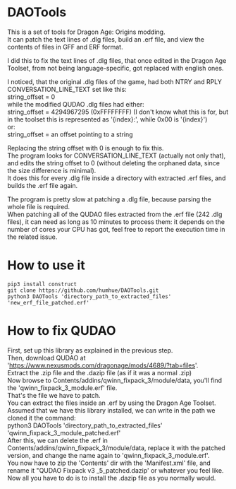 # DAOTools
This is a set of tools for Dragon Age: Origins modding.\
It can patch the text lines of .dlg files, build an .erf file, and view the contents of files in GFF and ERF format.

I did this to fix the text lines of .dlg files, that once edited in the Dragon Age Toolset, from not being language-specific, got replaced with english ones.

I noticed, that the original .dlg files of the game, had both NTRY and RPLY CONVERSATION_LINE_TEXT set like this:\
    string_offset = 0\
while the modified QUDAO .dlg files had either:\
    string_offset = 4294967295 (0xFFFFFFFF) (I don't know what this is for, but in the toolset this is represented as '{index}:', while 0x00 is '{index}')\
    or:\
    string_offset = an offset pointing to a string

Replacing the string offset with 0 is enough to fix this.\
The program looks for CONVERSATION_LINE_TEXT (actually not only that), and edits the string offset to 0 (without deleting the orphaned data, since the size difference is minimal).\
It does this for every .dlg file inside a directory with extracted .erf files, and builds the .erf file again.

The program is pretty slow at patching a .dlg file, because parsing the whole file is required.\
When patching all of the QUDAO files extracted from the .erf file (242 .dlg files), it can need as long as 10 minutes to process them: it depends on the number of cores your CPU has got, feel free to report the execution time in the related issue. 

# How to use it
    pip3 install construct
    git clone https://github.com/humhue/DAOTools.git
    python3 DAOTools 'directory_path_to_extracted_files' 'new_erf_file_patched.erf'

# How to fix QUDAO
First, set up this library as explained in the previous step.\
Then, download QUDAO at 'https://www.nexusmods.com/dragonage/mods/4689/?tab=files'. \
Extract the .zip file and the .dazip file (as if it was a normal .zip)\
Now browse to Contents/addins/qwinn_fixpack_3/module/data, you'll find the 'qwinn_fixpack_3_module.erf' file.\
That's the file we have to patch.\
You can extract the files inside an .erf by using the Dragon Age Toolset.\
Assumed that we have this library installed, we can write in the path we cloned it the command:\
    python3 DAOTools 'directory_path_to_extracted_files' 'qwinn_fixpack_3_module_patched.erf'\
After this, we can delete the .erf in Contents/addins/qwinn_fixpack_3/module/data, replace it with the patched version, and change the name again to 'qwinn_fixpack_3_module.erf'.\
You now have to zip the 'Contents' dir with the 'Manifest.xml' file, and rename it "QUDAO Fixpack v3
_5_patched.dazip' or whatever you feel like.
Now all you have to do is to install the .dazip file as you normally would.
